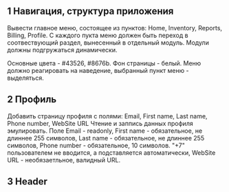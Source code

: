 ## 1 Навигация, структура приложения

Вывести главное меню, состоящее из пунктов: Home, Inventory, Reports, Billing, Profile. С каждого пукта меню должен быть переход в соотвествующий раздел, вынесенный в отдельный модуль. Модули должны подгружаться динамически.

Основные цвета - #43526, #8676b. Фон страницы - белый. Меню должно реагировать на наведение, выбранный пункт меню - выделяться.


## 2 Профиль

Добавить страницу профиля с полями: Email, First name, Last name, Phone number, WebSite URL
Чтение и заппись данных профиля эмулировать.
Поле Email - readonly, 
First name - обязательное, не длиннее 255 символов,
Last name - обязательное, не длиннее 255 символов,
Phone number - обязательное, 10 символов. "+7" пользователем не вводится, а подставляется автоматически,
WebSite URL - необязаетльное, валидный URL.

## 3 Header

